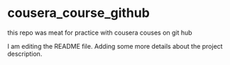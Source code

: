 # cousera_course_github
this repo was meat for practice with cousera couses on git hub 

I am editing the README file. Adding some more details about the project description.
